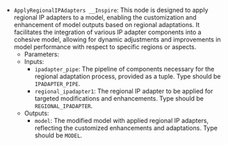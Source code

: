 - `ApplyRegionalIPAdapters __Inspire`: This node is designed to apply regional IP adapters to a model, enabling the customization and enhancement of model outputs based on regional adaptations. It facilitates the integration of various IP adapter components into a cohesive model, allowing for dynamic adjustments and improvements in model performance with respect to specific regions or aspects.
    - Parameters:
    - Inputs:
        - `ipadapter_pipe`: The pipeline of components necessary for the regional adaptation process, provided as a tuple. Type should be `IPADAPTER_PIPE`.
        - `regional_ipadapter1`: The regional IP adapter to be applied for targeted modifications and enhancements. Type should be `REGIONAL_IPADAPTER`.
    - Outputs:
        - `model`: The modified model with applied regional IP adapters, reflecting the customized enhancements and adaptations. Type should be `MODEL`.
